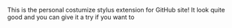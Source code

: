 This is the personal costumize stylus extension for GitHub site! It look quite good and you can give it a try if you want to
